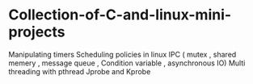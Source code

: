 # Collection-of-C-and-linux-mini-projects

Manipulating timers 
Scheduling policies in linux 
IPC ( mutex , shared memery , message queue , Condition variable , asynchronous IO)
Multi threading with pthread
Jprobe and Kprobe
